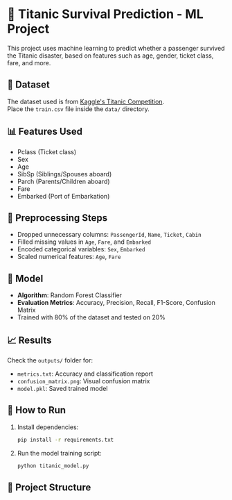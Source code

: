 # 🚢 Titanic Survival Prediction - ML Project

This project uses machine learning to predict whether a passenger survived the Titanic disaster, based on features such as age, gender, ticket class, fare, and more.

## 📁 Dataset

The dataset used is from [Kaggle's Titanic Competition](https://www.kaggle.com/c/titanic/data).  
Place the `train.csv` file inside the `data/` directory.

## 📊 Features Used

- Pclass (Ticket class)
- Sex
- Age
- SibSp (Siblings/Spouses aboard)
- Parch (Parents/Children aboard)
- Fare
- Embarked (Port of Embarkation)

## 🔧 Preprocessing Steps

- Dropped unnecessary columns: `PassengerId`, `Name`, `Ticket`, `Cabin`
- Filled missing values in `Age`, `Fare`, and `Embarked`
- Encoded categorical variables: `Sex`, `Embarked`
- Scaled numerical features: `Age`, `Fare`

## 🤖 Model

- **Algorithm**: Random Forest Classifier  
- **Evaluation Metrics**: Accuracy, Precision, Recall, F1-Score, Confusion Matrix  
- Trained with 80% of the dataset and tested on 20%

## 📈 Results

Check the `outputs/` folder for:
- `metrics.txt`: Accuracy and classification report
- `confusion_matrix.png`: Visual confusion matrix
- `model.pkl`: Saved trained model

## 🚀 How to Run

1. Install dependencies:
    ```bash
    pip install -r requirements.txt
    ```

2. Run the model training script:
    ```bash
    python titanic_model.py
    ```

## 📂 Project Structure


